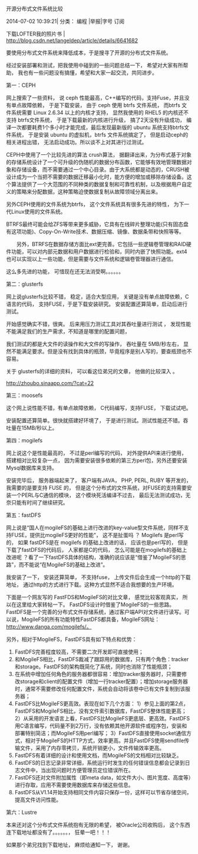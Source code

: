 开源分布式文件系统比较  

2014-07-02 10:39:21|  分类： 编程 |举报|字号 订阅
    
  下载LOFTER我的照片书  |
http://blog.csdn.net/langeldep/article/details/6641682

要使用分布式文件系统来降低成本，于是搜寻了开源的分布式文件系统。

经过安装部署和测试，把我使用中碰到的一些问题总结一下， 希望对大家有所帮助， 我也有一些问题没有搞懂，希望和大家一起交流，共同进步。



第一：CEPH

网上搜索了一些资料， 说 ceph 性能最高，C++编写的代码，支持Fuse，并且没有单点故障依赖， 于是下载安装， 由于 ceph 使用 btrfs 文件系统， 而btrfs 文件系统需要 Linux 2.6.34 以上的内核才支持， 显然我使用的 RHEL5 的内核还不支持 btrfs文件系统， 于是下载最新的内核进行升级， 搞了2天没有升级成功， 编译一次都要耗费1个多小时才能完成，最后发现最新版的 ubuntu 系统支持btrfs文件系统， 于是安装 ubuntu 的虚拟机，btrfs 文件系统搞定了， 但是启动ceph的相关进程出错， 无法启动成功。所以谈不上对其进行过测试。



CEPH中使用了一个比较先进的算法 crush算法， 据翻译出来，为分布式基于对象的存储系统设计了一个可升级的伪随机的数据分布函数，它能够有效地管理数据对象和存储设备，而不需要通过一个中心目录。由于大系统都是动态的，CRUSH被设计成为一个当把不需要的数据迁移最小化时，能方便的增加或移除存储设备。这个算法提供了一个大范围的不同种类的数据复制和可靠性机制，以及根据用户自定义的策略来分配数据，这种策略迫使数据复制从故障领域分离出来。



另外CEPH使用的文件系统为btrfs， 这个文件系统具有很多先进的特性， 为下一代Linux使用的文件系统。

BTRFS最终可能会给ZFS等带来更多威胁，它具有在线碎片整理功能(只有固态盘有这项功能)、Copy-On-Write技术、数据压缩、镜像、数据条带和快照等等。

　　另外，BTRFS在数据存储方面比ext更完善。它包括一些逻辑卷管理和RAID硬件功能，可以对内部元数据和用户数据进行检验和，同时内嵌了快照功能。ext4也可以实现以上一些功能，但是需要与文件系统和逻辑卷管理器进行通信。



这么多先进的功能， 可惜现在还无法消受啊。。。。。。



第二：glusterfs

网上说glusterfs比较不错， 稳定，适合大型应用， 关键是没有单点故障依赖，C语言的代码， 支持FUSE，于是下载安装研究。 安装配置还算简单，启动后进行测试。

开始感觉确实不错，很爽。 后来用压力测试工具对其吞吐量进行测试 ， 发现性能不能满足我们的生产需求，不知道是哪里的配置问题，

我们测试的都是大文件的读操作和大文件的写操作， 吞吐量在 5MB/秒左右， 显然不能满足要求。但是没有找到具体的瓶颈，毕竟程序是别人写的，要查瓶颈也不容易。



关于 glusterfs的详细的资料， 可以看这位弟兄的文章， 他做的比较深入  。

http://zhoubo.sinaapp.com/?cat=22



第三：moosefs

这个网上说性能不错，有单点故障依赖， C代码编写，支持FUSE， 下载试试吧。

安装配置还算简单。很快就搭建好环境了， 于是进行测试。测试性能还不错。吞吐量在15MB/秒以上。

第四：mogilefs 

网上说这个是性能最高的， 不过是perl编写的代码， 对外提供API来进行使用， 搭建相对比较复杂一点， 因为需要安装很多依赖的第三方perl包，另外还要安装Mysql数据库来支持。

安装完毕后， 服务器端起来了， 客户端有JAVA， PHP,  PERL, RUBY 等开发的， 我需要的是要支持 FUSE 的， 但是这个分布式的文件系统，对FUSE的支持需要安装一个PERL与C通信的模块， 这个模块死活编译不过去， 最后无法测试成功，无奈只能有时间了继续研究。

第五：fastDFS

网上说是“国人在mogileFS的基础上进行改进的key-value型文件系统，同样不支持FUSE，提供比mogileFS更好的性能”， 这不是扯蛋吗 ？ Mogilefs 是perl写的， 如果 fastDFS是在 mogilefs 的基础上改进的话， 应该也是perl写的， 但是下载了fastDFS的代码后， 人家都是C的代码， 怎么可能是在mogilefs的基础上改进呢 ？看了一下fastDFS具体的结构，准确的说应该是“借鉴了MogileFS的思路”，而不能说“在MogileFS的基础上改进”。

我安装了一下， 安装还算简单， 不支持fuse， 上传文件后会生成一个http的下载地址， 通过http的方式进行下载。这种方式显然不适合我想要的生产环境。

下面是一个网友写的 FastFDS和MogileFS的对比文章， 感觉比较客观真实， 所以在这里给大家转帖一下。
FastDFS设计时借鉴了MogileFS的一些思路。FastDFS是一个完善的分布式文件存储系统，通过客户端API对文件进行读写。可以说，MogileFS的所有功能特性FastDFS都具备，MogileFS网址：http://www.danga.com/mogilefs/。

另外，相对于MogileFS，FastDFS具有如下特点和优势：
1. FastDFS完善程度较高，不需要二次开发即可直接使用；
2. 和MogileFS相比，FastDFS裁减了跟踪用的数据库，只有两个角色：tracker和storage。FastDFS的架构既简化了系统，同时也消除了性能瓶颈；
3. 在系统中增加任何角色的服务器都很容易：增加tracker服务器时，只需要修改storage和client的配置文件（增加一行tracker配置）；增加storage服务器时，通常不需要修改任何配置文件，系统会自动将该卷中已有文件复制到该服务器；
4. FastDFS比MogileFS更高效。表现在如下几个方面：
  1）参见上面的第2点，FastDFS和MogileFS相比，没有文件索引数据库，FastDFS整体性能更高；
  2）从采用的开发语言上看，FastDFS比MogileFS更底层、更高效。FastDFS用C语言编写，代码量不到2万行，没有依赖其他开源软件或程序包，安装和部署特别简洁；而MogileFS用perl编写；
  3）FastDFS直接使用socket通信方式，相对于MogileFS的HTTP方式，效率更高。并且FastDFS使用sendfile传输文件，采用了内存零拷贝，系统开销更小，文件传输效率更高。
5. FastDFS有着详细的设计和使用文档，而MogileFS的文档相对比较缺乏。
6. FastDFS的日志记录非常详细，系统运行时发生的任何错误信息都会记录到日志文件中，当出现问题时方便管理员定位错误所在。
7. FastDFS还对文件附加属性（即meta data，如文件大小、图片宽度、高度等）进行存取，应用不需要使用数据库来存储这些信息。
8. FastDFS从V1.14开始支持相同文件内容只保存一份，这样可以节省存储空间，提高文件访问性能。



第六：Lustre

本来还对这个分布式文件系统抱有无限的希望， 被Oracle公司收购后， 这个东西连下载地址都没有了。。。。。。， 狂晕一吧！！！

如果那个弟兄找到下载地址， 麻烦给通知一下， 谢谢。
